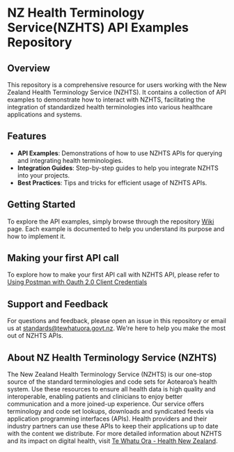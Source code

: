 
# NZ Health Terminology Service(NZHTS) API Examples Repository
## Overview
This repository is a comprehensive resource for users working with the New Zealand Health Terminology Service (NZHTS). It contains a collection of API examples to demonstrate how to interact with NZHTS, facilitating the integration of standardized health terminologies into various healthcare applications and systems.

##  Features
- **API Examples**: Demonstrations of how to use NZHTS APIs for querying and integrating health terminologies.
- **Integration Guides**: Step-by-step guides to help you integrate NZHTS into your projects.
- **Best Practices**: Tips and tricks for efficient usage of NZHTS APIs.

## Getting Started
To explore the API examples, simply browse through the repository [Wiki](https://github.com/hiso-nz/nzhts/wiki) page. Each example is documented to help you understand its purpose and how to implement it.

## Making your first API call
To explore how to make your first API call with NZHTS API, please refer to [Using Postman with Oauth 2.0 Client Credentials](./Integration%20Guides/README.md)

## Support and Feedback
For questions and feedback, please open an issue in this repository or email us at standards@tewhatuora.govt.nz. We're here to help you make the most out of NZHTS APIs.

## About NZ Health Terminology Service (NZHTS)
The New Zealand Health Terminology Service (NZHTS) is our one-stop source of the standard terminologies and code sets for Aotearoa’s health system. Use these resources to ensure all health data is high quality and interoperable, enabling patients and clinicians to enjoy better communication and a more joined-up experience. Our service offers terminology and code set lookups, downloads and syndicated feeds via application programming interfaces (APIs). Health providers and their industry partners can use these APIs to keep their applications up to date with the content we distribute. For more detailed information about NZHTS and its impact on digital health, visit [Te Whatu Ora - Health New Zealand](https://www.tewhatuora.govt.nz/our-health-system/digital-health/terminology-service/).
